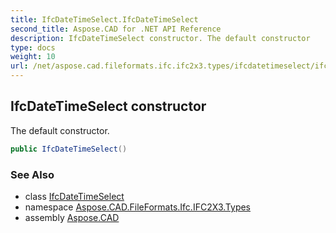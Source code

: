 ```yaml
---
title: IfcDateTimeSelect.IfcDateTimeSelect
second_title: Aspose.CAD for .NET API Reference
description: IfcDateTimeSelect constructor. The default constructor
type: docs
weight: 10
url: /net/aspose.cad.fileformats.ifc.ifc2x3.types/ifcdatetimeselect/ifcdatetimeselect/
---
```

## IfcDateTimeSelect constructor

The default constructor.

```csharp
public IfcDateTimeSelect()
```

### See Also

* class [IfcDateTimeSelect](../)
* namespace [Aspose.CAD.FileFormats.Ifc.IFC2X3.Types](../../ifcdatetimeselect/)
* assembly [Aspose.CAD](../../../)


